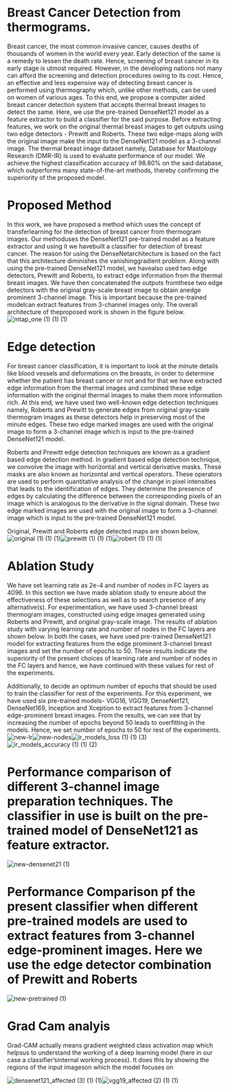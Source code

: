 # Breast Cancer Detection from thermograms.
Breast cancer, the most common invasive cancer, causes deaths of thousands of women in the world every year. Early detection of the same is a remedy to lessen the death rate. Hence, screening of breast cancer in its early stage is utmost required. However, in the developing nations not many can afford the screening and detection procedures owing to its cost. Hence, an effective and less expensive way of detecting breast cancer is performed using thermography which, unlike other methods, can be used on women of various ages. To this end, we propose a computer aided breast cancer detection system that accepts thermal breast images to detect the same. Here, we use the pre-trained DenseNet121 model as a feature extractor to build a classifier for the said purpose. Before extracting features, we work on the original thermal breast images to get outputs using two edge detectors - Prewitt and Roberts. These two edge-maps along with the original image make the input to the DenseNet121 model as a 3-channel image. The thermal breast image dataset namely, Database for Mastology Research (DMR-IR) is used to evaluate performance of our model. We achieve the highest classification accuracy of 98.80\% on the said database, which outperforms many state-of-the-art methods, thereby confirming the superiority of the proposed model.
# Proposed Method
In this work, we have proposed a method which uses the concept of transferlearning for the detection of breast cancer from thermogram images. Our methoduses the DenseNet121 pre-trained model as a feature extractor and using it we havebuilt a classifier for detection of breast cancer. The reason for using the DenseNetarchitecture is based on the fact that this architecture diminishes the vanishinggradient problem. Along with using the pre-trained DenseNet121 model, we havealso used two edge detectors, Prewitt and Roberts, to extract edge information from  the  thermal  breast  images.  We  have  then  concatenated  the  outputs  fromthese  two  edge  detectors  with  the original  gray-scale  breast image  to obtain  anedge prominent 3-channel image. This is important because the pre-trained modelcan extract features from 3-channel images only. The overall architecture of theproposed work is shown in the figure below.
![mtap_one (1) (1) (1)](https://user-images.githubusercontent.com/46515291/155024223-367ee852-244b-4e04-b60d-46096ae593df.png)

# Edge detection
For breast cancer classification, it is important to look at the minute details like blood vessels and deformations on the breasts, in order to determine whether the patient has breast cancer or not and for that we have extracted edge information from the thermal images and combined these edge information with the original thermal images to make them more information rich. At this end, we have used two well-known edge detection techniques namely, Roberts and Prewitt to generate edges from original gray-scale thermogram images as these detectors help in preserving most of the minute edges. These two edge marked images are used with the original image to form a 3-channel image which is input to the pre-trained DenseNet121 model. 

Roberts and Prewitt edge detection techniques are known as a gradient based edge detection method. In gradient based edge detection technique, we convolve the image with horizontal and vertical derivative masks. These masks are also known as horizontal and vertical operators. These operators are used to perform quantitative analysis of the change in pixel intensities that leads to the identification of edges. They determine the presence of edges by calculating the difference between the corresponding pixels of an image which is analogous to the derivative in the signal domain. These two edge marked images are used with the original image to form a 3-channel image which is input to the pre-trained DenseNet121 model.

Original, Prewitt and Roberts edge detected maps are shown below,
![original (1) (1) (1)](https://user-images.githubusercontent.com/46515291/155024516-f91a6a13-d8a3-48ad-8501-26ddaaddc941.png)![prewitt (1) (1) (1)](https://user-images.githubusercontent.com/46515291/155024523-ae973f0b-a87b-40a1-aea1-7f4ee3c46d9a.png)![robert (1) (1) (1)](https://user-images.githubusercontent.com/46515291/155024528-1d8ebb5a-dbc2-4ac4-8d38-7c70991b84ae.png)

# Ablation Study
We have set learning rate as 2e-4 and number of nodes in FC layers as 4096. In this section we have made ablation study to ensure about the effectiveness of these selections as well as to search presence of any alternative(s). For experimentation, we have used 3-channel breast thermogram images, constructed using edge images generated using Roberts and Prewitt, and original gray-scale image. The results of ablation study with varying learning rate and number of nodes in the FC layers are shown below. In both the cases, we have used pre-trained DenseNet121 model for extracting features from the edge prominent 3-channel breast images and set the number of epochs to 50. These results indicate the superiority of the present choices of learning rate and number of nodes in the FC layers and hence, we have continued with these values for rest of the experiments.

Additionally, to decide an optimum number of epochs that should be used to train the classifier for rest of the experiments. For this experiment, we have used six pre-trained models- VGG16, VGG19, DenseNet121, DenseNet169, Inception and Xception to extract features from 3-channel edge-prominent breast images. From the results, we can see that by increasing the number of epochs beyond 50 leads to overfitting in the models. Hence, we set number of epochs to 50 for rest of the experiments.
![new-lr](https://user-images.githubusercontent.com/46515291/155024906-f24c9e4a-0e7e-48a3-b868-08f02b07d4ab.png)![new-nodes](https://user-images.githubusercontent.com/46515291/155024914-c51e8b92-6818-4825-9140-7f27f6febd26.png)![ir_models_loss (1) (1) (3)](https://user-images.githubusercontent.com/46515291/155024925-dcab5e85-abcd-4fb6-9c23-a0716319e5cc.png)![ir_models_accuracy (1) (1) (2)](https://user-images.githubusercontent.com/46515291/155024929-7d424293-8279-4c91-a2ca-952f3860809b.png)

# Performance comparison of different 3-channel image preparation techniques. The classifier in use is built on the pre-trained model of DenseNet121 as feature extractor.

![new-densenet21 (1)](https://user-images.githubusercontent.com/46515291/155025132-5bbec217-ed9c-4bf4-ba6f-048d03c8137a.png)

# Performance Comparison pf the present classifier when different pre-trained models are used to extract features from 3-channel edge-prominent images. Here we use the edge detector combination of Prewitt and Roberts

![new-pretrained (1)](https://user-images.githubusercontent.com/46515291/155025169-56d6b293-0505-4485-8503-c9a13f2b5700.png)

# Grad Cam analyis
Grad-CAM actually means gradient weighted class activation map which helpsus to understand the working of a deep learning model (here in our case a classifier’sinternal working process). It does this by showing the regions of the input imageson which the model focuses on

![densenet121_affected (3) (1) (1)](https://user-images.githubusercontent.com/46515291/155025364-34d41a67-0cce-454a-98b7-8ba01e8125c4.png)![vgg19_affected (2) (1) (1)](https://user-images.githubusercontent.com/46515291/155025373-83bd78be-369e-4b12-803a-ad392ce8ea32.png)
